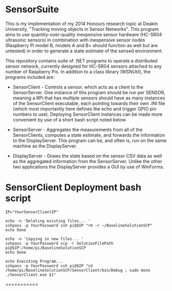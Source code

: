 **SensorSuite**
===========

This is my implementation of my 2014 Honours research topic at Deakin University, "Tracking moving objects in Sensor Networks". This program aims to use quantity-over-quality inexpensive sensor hardware (HC-SR04 ultrasonic sensors) in combination with inexpensive sensor nodes (Raspberry Pi model B, models A and B+ should function as well but are untested) in order to generate a state estimate of the sensed environment.

This repository contains suite of .NET programs to operate a distributed sensor network, currently designed for HC-SR04 sensors attached to any number of Raspberry Pis. In addition to a class library (WSNUtil), the programs included are:

* SensorClient - Controls a sensor, which acts as a client to the SensorServer. One instance of this program should be run per SENSOR, meaning a RPi that has multiple sensors should have as many instances of the SensorClient executable, each pointing towards their own .INI file (which most importantly here defines the echo and trigger GPIO pin numbers to use). Deploying SensorClient instances can be made more convenient by use of a short bash script noted below.

* SensorServer - Aggregates the measurements from all of the SensorClients, computes a state estimate, and forwards the information to the DisplayServer. This program can be, and often is, run on the same machine as the DisplayServer.

* DisplayServer - Draws the state based on the sensor CSV data as well as the aggregated information from the SensorServer. Unlike the other two applications the DisplayServer provides a GUI by use of WinForms.

**SensorClient Deployment bash script**
===========
    IP="YourSensorClientIP"

    echo -n 'Deleting existing files... '
    sshpass -p YourPassword ssh pi@$IP "rm -r ~/BaselineSolutionSCP"
    echo Done

    echo -n 'Copying in new files... '
    sshpass -p YourPassword scp -r SolutionFilePath pi@$IP:/home/pi/BaselineSolutionSCP
    echo Done

    echo Executing Program...
    sshpass -p YourPassword ssh pi@$IP "cd /home/pi/BaselineSolutionSCP/SensorClient/bin/Debug ; sudo mono ./SensorClient.exe $1"
===========
